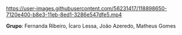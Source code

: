 

https://user-images.githubusercontent.com/56231417/118898650-7120e400-b8e3-11eb-8ed1-3286e547dfe5.mp4


<p><b>Grupo</b>: Fernanda Ribeiro, Ícaro Lessa, João Azeredo, Matheus Gomes</p>
